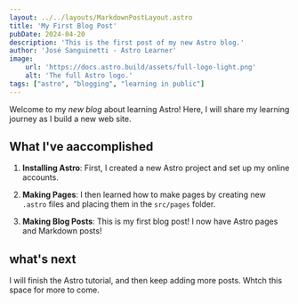 ```yaml
---
layout: ../../layouts/MarkdownPostLayout.astro
title: 'My First Blog Post'
pubDate: 2024-04-20
description: 'This is the first post of my new Astro blog.'
author: 'José Sanguinetti - Astro Learner'
image:
    url: 'https://docs.astro.build/assets/full-logo-light.png'
    alt: 'The full Astro logo.'
tags: ["astro", "blogging", "learning in public"]
---
```


Welcome to my _new blog_ about learning Astro! Here, I will share my learning journey as I build a new web site.

## What I've aaccomplished

1. **Installing Astro**: First, I created a new Astro project and set up my online accounts.

2. **Making Pages**: I then learned how to make pages by creating new `.astro` files and placing them in the `src/pages` folder.

3. **Making Blog Posts**: This is my first blog post! I now have Astro pages and Markdown posts!

## what's next

I will finish the Astro tutorial, and then keep adding more posts. Whtch this space for more to come.